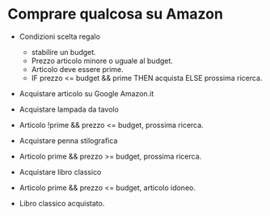 # Comprare qualcosa su Amazon

- Condizioni scelta regalo

  - stabilire un budget.
  - Prezzo articolo minore o uguale al budget.
  - Articolo deve essere prime.
  - IF prezzo <= budget && prime THEN acquista ELSE prossima ricerca.

- Acquistare articolo su Google Amazon.it

- Acquistare lampada da tavolo
- Articolo !prime && prezzo <= budget, prossima ricerca.

- Acquistare penna stilografica
- Articolo prime && prezzo >= budget, prossima ricerca.

- Acquistare libro classico
- Articolo prime && prezzo <= budget, articolo idoneo.

- Libro classico acquistato.
